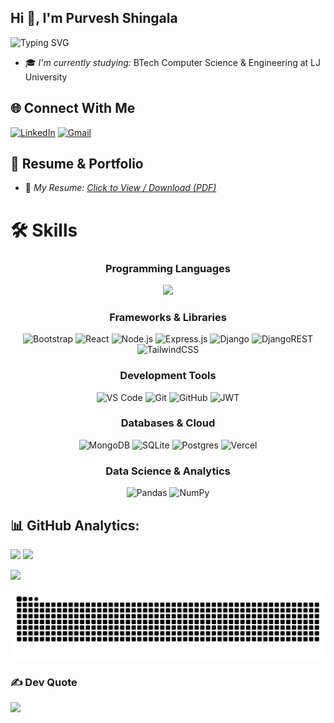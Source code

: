 ## Hi 👋, I'm Purvesh Shingala

![Typing SVG](https://readme-typing-svg.vercel.app/?font=Fira+Code&size=22&pause=600&color=FF6B35&width=500&duration=3000&height=35&lines=BTech+Computer+Science+Student;Full-stack+Developer)
- 🎓 *I'm currently studying:* BTech Computer Science & Engineering at LJ University  

## 🌐 Connect With Me
[![LinkedIn](https://img.shields.io/badge/LinkedIn-%230077B5.svg?logo=linkedin&logoColor=white)](https://www.linkedin.com/in/purvesh-shingala-a11abb285/) [![Gmail](https://img.shields.io/badge/Gmail-D14836?logo=gmail&logoColor=white)](mailto:purveshhsingala96@gmail.com)  

## 📍 Resume & Portfolio
- 📄 *My Resume:* [*Click to View / Download (PDF)*](https://drive.google.com/drive/u/0/folders/1pSTXDvMaSTFgB75n-tBlgXlCQvJX6JL8)  

# 🛠 Skills  

<div align="center">

### Programming Languages
<img src="https://skillicons.dev/icons?i=java,python,js,html,css&theme=dark&perline=5" />

### Frameworks & Libraries
![Bootstrap](https://img.shields.io/badge/bootstrap-%238511FA.svg?style=for-the-badge&logo=bootstrap&logoColor=white) ![React](https://img.shields.io/badge/react-%2320232a.svg?style=for-the-badge&logo=react&logoColor=%2361DAFB) ![Node.js](https://img.shields.io/badge/node.js-6DA55F?style=for-the-badge&logo=node.js&logoColor=white) ![Express.js](https://img.shields.io/badge/express.js-%23404d59.svg?style=for-the-badge&logo=express&logoColor=%2361DAFB) ![Django](https://img.shields.io/badge/django-%23092E20.svg?style=for-the-badge&logo=django&logoColor=white) ![DjangoREST](https://img.shields.io/badge/DJANGO-REST-ff1709?style=for-the-badge&logo=django&logoColor=white&color=ff1709&labelColor=gray) ![TailwindCSS](https://img.shields.io/badge/tailwindcss-%2338B2AC.svg?style=for-the-badge&logo=tailwind-css&logoColor=white)

### Development Tools
![VS Code](https://img.shields.io/badge/VS%20Code-0078d4.svg?style=for-the-badge&logo=visual-studio-code&logoColor=white) ![Git](https://img.shields.io/badge/git-%23F05033.svg?style=for-the-badge&logo=git&logoColor=white) ![GitHub](https://img.shields.io/badge/github-%23121011.svg?style=for-the-badge&logo=github&logoColor=white) ![JWT](https://img.shields.io/badge/JWT-black?style=for-the-badge&logo=JSON%20web%20tokens)

### Databases & Cloud
![MongoDB](https://img.shields.io/badge/MongoDB-%234ea94b.svg?style=for-the-badge&logo=mongodb&logoColor=white) ![SQLite](https://img.shields.io/badge/sqlite-%2307405e.svg?style=for-the-badge&logo=sqlite&logoColor=white) ![Postgres](https://img.shields.io/badge/postgres-%23316192.svg?style=for-the-badge&logo=postgresql&logoColor=white) ![Vercel](https://img.shields.io/badge/vercel-%23000000.svg?style=for-the-badge&logo=vercel&logoColor=white)

### Data Science & Analytics
![Pandas](https://img.shields.io/badge/pandas-%23150458.svg?style=for-the-badge&logo=pandas&logoColor=white) ![NumPy](https://img.shields.io/badge/numpy-%23013243.svg?style=for-the-badge&logo=numpy&logoColor=white)

</div>  

## 📊 GitHub Analytics:  

<div>

<!-- Profile Stats -->
<img height="180em" src="https://github-readme-stats.vercel.app/api?username=purveshshingala20&theme=radical&hide_border=false&include_all_commits=true&count_private=false"/>
<img height="180em" src="https://github-readme-stats.vercel.app/api/top-langs/?username=purveshshingala20&theme=radical&hide_border=false&layout=compact&langs_count=10&hide_progress=false"/>


</div>

<div>

<!-- Contribution Streak -->
![](https://nirzak-streak-stats.vercel.app/?user=purveshshingala20&theme=radical&hide_border=false)

</div>

<div>

<!-- GitHub Contribution Snake -->
<picture>
  <source media="(prefers-color-scheme: dark)" srcset="https://raw.githubusercontent.com/purveshshingala20/purveshshingala20/output/github-contribution-grid-snake-dark.svg">
  <source media="(prefers-color-scheme: light)" srcset="https://raw.githubusercontent.com/purveshshingala20/purveshshingala20/output/github-contribution-grid-snake.svg">
  <img alt="github contribution grid snake animation" src="https://raw.githubusercontent.com/purveshshingala20/purveshshingala20/output/github-contribution-grid-snake.svg">
</picture>

</div>




### ✍ Dev Quote  

<div>  

![](https://quotes-github-readme.vercel.app/api?type=horizontal&theme=tokyonight)  

</div>
